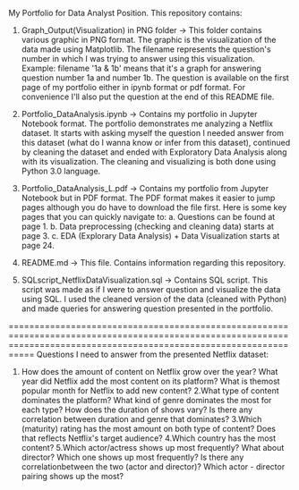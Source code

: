 My Portfolio for Data Analyst Position. This repository contains:
1. Graph_Output(Visualization) in PNG folder
-> This folder contains various graphic in PNG format. The graphic is the visualization of the data made using Matplotlib. The filename represents the question's number in which I was trying to answer using this visualization. Example: filename '1a & 1b' means that it's a graph for answering question number 1a and number 1b. The question is available on the first page of my portfolio either in ipynb format or pdf format. For convenience I'll also put the question at the end of this README file.

2. Portfolio_DataAnalysis.ipynb
-> Contains my portfolio in Jupyter Notebook format. The portfolio demonstrates me analyzing a Netflix dataset. It starts with asking myself the question I needed answer from this dataset (what do I wanna know or infer from this dataset), continued by cleaning the dataset and ended with Exploratory Data Analysis along with its visualization. The cleaning and visualizing is both done using Python 3.0 language.

3. Portfolio_DataAnalysis_L.pdf
-> Contains my portfolio from Jupyter Notebook but in PDF format. The PDF format makes it easier to jump pages although you do have to download the file first. Here is some key pages that you can quickly navigate to:
a. Questions can be found at page 1.
b. Data preprocessing (checking and cleaning data) starts at page 3.
c. EDA (Explorary Data Analysis) + Data Visualization starts at page 24.

4. README.md
-> This file. Contains information regarding this repository.

5. SQLscript_NetflixDataVisualization.sql
-> Contains SQL script. This script was made as if I were to answer question and visualize the data using SQL. I used the cleaned version of the data (cleaned with Python) and made queries for answering question presented in the portfolio.

=======================================================================================================================================================================
Questions I need to answer from the presented Netflix dataset:
1. How does the amount of content on Netflix grow over the year? What year did Netflix add the most content on its platform? What is themost popular month for Netflix to add new content?
2.What type of content dominates the platform? What kind of genre dominates the most for each type? How does the duration of shows vary? Is there any correlation between duration and genre that dominates?
3.Which (maturity) rating has the most amount on both type of content? Does that reflects Netflix's target audience?
4.Which country has the most content?
5.Which actor/actress shows up most frequently? What about director? Which one shows up most frequently? Is there any correlationbetween the two (actor and director)? Which actor - director pairing shows up the most?
